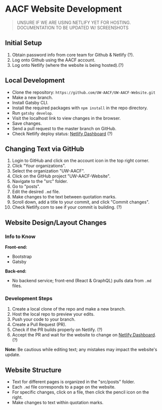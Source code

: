 # AACF Website Development

> UNSURE IF WE ARE USING NETLIFY YET FOR HOSTING. DOCUMENTATION TO BE UPDATED W/ SCREENSHOTS

## Initial Setup

1. Obtain password info from core team for Github & Netlify (?).
2. Log onto Github using the AACF account. 
3. Log onto Netlify (where the website is being hosted).(?)

## Local Development

- Clone the repository: `https://github.com/UW-AACF/UW-AACF-Website.git`
- Make a new branch.
- Install Gatsby CLI.
- Install the required packages with `npm install` in the repo directory.
- Run `gatsby develop`.
- Visit the localhost link to view changes in the browser.
- Save changes.
- Send a pull request to the master branch on GitHub.
- Check Netlify deploy status: [Netlify Dashboard](https://app.netlify.com/) (?)

## Changing Text via GitHub

1. Login to GitHub and click on the account icon in the top right corner.
2. Click "Your organizations".
3. Select the organization "UW-AACF".
4. Click on the GitHub project "UW-AACF-Website".
5. Navigate to the "src" folder.
6. Go to "posts".
7. Edit the desired `.md` file.
8. Make changes to the text between quotation marks.
9. Scroll down, add a title to your commit, and click "Commit changes".
10. Check Netlify.com to see if your commit is building. (?)

## Website Design/Layout Changes

### Info to Know

**Front-end:**
- Bootstrap
- Gatsby

**Back-end:**
- No backend service; front-end (React & GraphQL) pulls data from `.md` files.

### Development Steps

1. Create a local clone of the repo and make a new branch.
2. Host the local repo to preview your edits.
3. Push your code to your branch.
4. Create a Pull Request (PR).
5. Check if the PR builds properly on Netlify. (?)
6. Accept the PR and wait for the website to change on [Netlify Dashboard](https://app.netlify.com/). (?)

**Note:** Be cautious while editing text; any mistakes may impact the website's update.

## Website Structure

- Text for different pages is organized in the "src/posts" folder.
- Each `.md` file corresponds to a page on the website.
- For specific changes, click on a file, then click the pencil icon on the right.
- Make changes to text within quotation marks.
